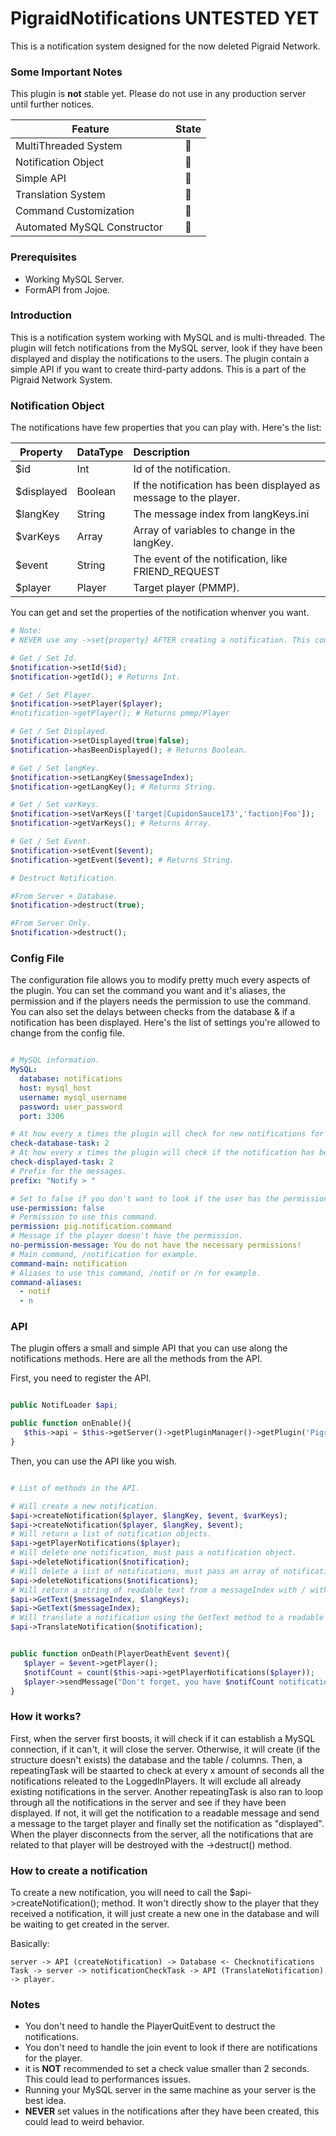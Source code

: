 # PigraidNotifications UNTESTED YET

This is a notification system designed for the now deleted Pigraid Network.

<h3>Some Important Notes</h3>

This plugin is **not** stable yet. Please do not use in any production server until further notices.

| **Feature**                 | **State** | 
| --------------------------- |:----------:|
| MultiThreaded System        | 🧰 |
| Notification Object         | 🧰 |
| Simple API                  | 🧰 |
| Translation System          | 🧰 |
| Command Customization       | 🧰 |
| Automated MySQL Constructor | 🧰 |

<h3>Prerequisites</h3>

- Working MySQL Server.
- FormAPI from Jojoe.

<h3>Introduction</h3>

This is a notification system working with MySQL and is multi-threaded. The plugin will fetch notifications from the MySQL server, look if they have been displayed and display the notifications to the users. The plugin contain a simple API if you want to create third-party addons. This is a part of the Pigraid Network System.

<h3>Notification Object</h3>

The notifications have few properties that you can play with. Here's the list:

| **Property** | **DataType** | **Description** |
| ------------ | :---------- | :------------- |
| $id          | Int          | Id of the notification. |
| $displayed   | Boolean      | If the notification has been displayed as message to the player. |
| $langKey     | String       | The message index from langKeys.ini |
| $varKeys     | Array        | Array of variables to change in the langKey. |
| $event       | String       | The event of the notification, like FRIEND_REQUEST |
| $player      | Player       | Target player (PMMP). |

You can get and set the properties of the notification whenver you want.

```php
# Note:
# NEVER use any ->set{property} AFTER creating a notification. This could lead to weird behavior. Only ->setDisplayed(true);.

# Get / Set Id.
$notification->setId($id);
$notification->getId(); # Returns Int.

# Get / Set Player.
$notification->setPlayer($player);
#notification->getPlayer(); # Returns pmmp/Player

# Get / Set Displayed.
$notification->setDisplayed(true|false);
$notification->hasBeenDisplayed(); # Returns Boolean.

# Get / Set langKey.
$notification->setLangKey($messageIndex);
$notification->getLangKey(); # Returns String.

# Get / Set varKeys.
$notification->setVarKeys(['target|CupidonSauce173','faction|Foo']);
$notification->getVarKeys(); # Returns Array.

# Get / Set Event.
$notification->setEvent($event);
$notification->getEvent($event); # Returns String.

# Destruct Notification.

#From Server + Database.
$notification->destruct(true);

#From Server Only.
$notification->destruct();
```

<h3>Config File</h3>
 
The configuration file allows you to modify pretty much every aspects of the plugin. You can set the command you want and it's aliases, the permission and if the players needs the permission to use the command. You can also set the delays between checks from the database & if a notification has been displayed. Here's the list of settings you're allowed to change from the config file.

```yml

# MySQL information.
MySQL:
  database: notifications
  host: mysql_host
  username: mysql_username
  password: user_password
  port: 3306

# At how every x times the plugin will check for new notifications for the players (in seconds).
check-database-task: 2
# At how every x times the plugin will check if the notification has been displayed (if not, displays it to the player) (in seconds).
check-displayed-task: 2
# Prefix for the messages.
prefix: "Notify > "

# Set to false if you don't want to look if the user has the permission to use this command.
use-permission: false
# Permission to use this command.
permission: pig.notification.command
# Message if the player doesn't have the permission.
no-permission-message: You do not have the necessary permissions!
# Main command, /notification for example.
command-main: notification
# Aliases to use this command, /notif or /n for example.
command-aliases:
  - notif
  - n
```

<h3>API</h3>

The plugin offers a small and simple API that you can use along the notifications methods. Here are all the methods from the API.

First, you need to register the API. 

```php

public NotifLoader $api;

public function onEnable(){
   $this->api = $this->getServer()->getPluginManager()->getPlugin('PigraidNotifications');
}
```

Then, you can use the API like you wish.

```php

# List of methods in the API.

# Will create a new notification.
$api->createNotification($player, $langKey, $event, $varKeys);
$api->createNotification($player, $langKey, $event);
# Will return a list of notification objects.
$api->getPlayerNotifications($player);
# Will delete one notification, must pass a notification object.
$api->deleteNotification($notification);
# Will delete a list of notifications, must pass an array of notification objects.
$api->deleteNotifications($notifications);
# Will return a string of readable text from a messageIndex with / without langKeys.
$api->GetText($messageIndex, $langKeys);
$api->GetText($messageIndex);
# Will translate a notification using the GetText method to a readable message. 
$api->TranslateNotification($notification);


public function onDeath(PlayerDeathEvent $event){
   $player = $event->getPlayer();
   $notifCount = count($this->api->getPlayerNotifications($player));
   $player->sendMessage("Don't forget, you have $notifCount notifications!");
}

```

<h3>How it works?</h3>

First, when the server first boosts, it will check if it can establish a MySQL connection, if it can't, it will close the server. Otherwise, it will create (if the structure doesn't exists) the database and the table / columns. Then, a repeatingTask will be staarted to check at every x amount of seconds all the notifications releated to the LoggedInPlayers. It will exclude all already existing notifications in the server. Another repeatingTask is also ran to loop through all the notifications in the server and see if they have been displayed. If not, it will get the notification to a readable message and send a message to the target player and finally set the notification as "displayed". When the player disconnects from the server, all the notifications that are related to that player will be destroyed with the ->destruct() method.

<h3>How to create a notification</h3>

To create a new notification, you will need to call the $api->createNotification(); method. It won't directly show to the player that they received a notification, it will just create a new one in the database and will be waiting to get created in the server.

Basically:

```
server -> API (createNotification) -> Database <- Checknotifications Task -> server -> notificationCheckTask -> API (TranslateNotification) -> player.
```

<h3>Notes</h3>

- You don't need to handle the PlayerQuitEvent to destruct the notifications. 
- You don't need to handle the join event to look if there are notifications for the player. 
- it is **NOT** recommended to set a check value smaller than 2 seconds. This could lead to performances issues.
- Running your MySQL server in the same machine as your server is the best idea.
- **NEVER** set values in the notifications after they have been created, this could lead to weird behavior.
